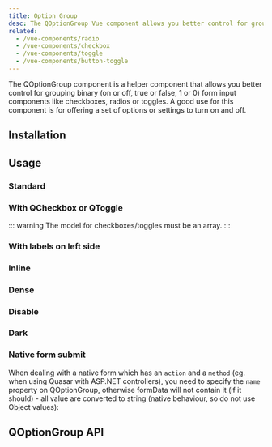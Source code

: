 ```yaml
---
title: Option Group
desc: The QOptionGroup Vue component allows you better control for grouping binary form input components like checkboxes, radios or toggles.
related:
  - /vue-components/radio
  - /vue-components/checkbox
  - /vue-components/toggle
  - /vue-components/button-toggle
---
```


The QOptionGroup component is a helper component that allows you better control for grouping binary (on or off, true or false, 1 or 0) form input components like checkboxes, radios or toggles. A good use for this component is for offering a set of options or settings to turn on and off.

## Installation
<doc-installation components="QOptionGroup" />

## Usage

### Standard

<doc-example title="Standard" file="QOptionGroup/Standard" />

### With QCheckbox or QToggle

<doc-example title="With checkboxes" file="QOptionGroup/Checkbox" />

::: warning
The model for checkboxes/toggles must be an array.
:::

<doc-example title="With toggles" file="QOptionGroup/Toggle" />

### With labels on left side

<doc-example title="With option labels on the left side" file="QOptionGroup/Label" />

### Inline

<doc-example title="Inline" file="QOptionGroup/Inline" />

### Dense

<doc-example title="Dense and inline" file="QOptionGroup/DenseInline" />

### Disable

<doc-example title="Disabled" file="QOptionGroup/Disable" />

### Dark

<doc-example title="On a dark background" file="QOptionGroup/Dark" dark />

### Native form submit <q-badge align="top" label="v1.9+" />

When dealing with a native form which has an `action` and a `method` (eg. when using Quasar with ASP.NET controllers), you need to specify the `name` property on QOptionGroup, otherwise formData will not contain it (if it should) - all value are converted to string (native behaviour, so do not use Object values):

<doc-example title="Native form" file="QOptionGroup/NativeForm" />

## QOptionGroup API
<doc-api file="QOptionGroup" />
